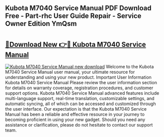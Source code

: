 ## Kubota M7040 Service Manual PDF Download Free - Part-rhc User Guide Repair - Service Owner Edition YmQsm

# <h2><a href="http://bc86614.oget.top/?id=Kubota+M7040+Service+Manual">🔗Download New 👉🔴 Kubota M7040 Service Manual</a></h2>

[![Kubota M7040 Service Manual new download](https://i.imgur.com/5g1atiW.png)](http://bc86614.oget.top/?id=Kubota+M7040+Service+Manual)
Welcome to the Kubota M7040 Service Manual user manual, your ultimate resource for understanding and using your new product. Important User Information Kubota M7040 Service Manual Please review the user information section for details on warranty coverage, registration procedures, and customer support options. Kubota M7040 Service Manual advanced features include multi-language support, real-time translation, customizable settings, and automatic syncing, all of which can be accessed and customized through the user interface. Our expectation is that the Kubota M7040 Service Manual has been a reliable and effective resource in your journey to becoming proficient in using your new gadget. Should you need any assistance or clarification, please do not hesitate to contact our support team.
